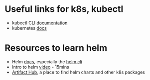 # Useful links for k8s, kubectl
* kubectl CLI [documentation](https://kubernetes.io/docs/reference/generated/kubectl/kubectl-commands)
* kubernetes [docs](https://kubernetes.io/docs/home/)
# Resources to learn helm

* Helm [docs](https://docs.helm.sh/docs/), especially the [helm cli](https://docs.helm.sh/docs/helm/helm/)
* Intro to helm [video](https://www.youtube.com/watch?v=-ykwb1d0DXU) - 15mins
* [Artifact Hub](https://artifacthub.io/), a place to find helm charts and other k8s packages

